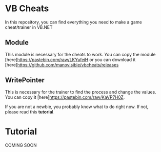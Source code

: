 # VB Cheats
In this repository, you can find everything you need to make a game cheat/trainer in VB.NET

## Module
This module is necessary for the cheats to work. 
You can copy the module [here]https://pastebin.com/raw/LKYufeiH or you can download it [here]https://github.com/manovisible/vbcheats/releases

## WritePointer
This is necessary for the trainer to find the process and change the values.
You can copy it [here]https://pastebin.com/raw/KaVP7H0Z.

If you are not a newbie, you probably know what to do right now.
If not, please read this **tutorial**.

# Tutorial

COMING SOON
